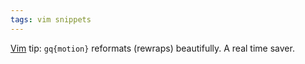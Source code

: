```yaml
---
tags: vim snippets
---
```


[Vim](/wiki/Vim) tip: `gq{motion}` reformats (rewraps) beautifully. A real time saver.
